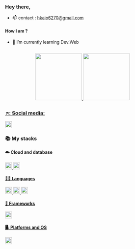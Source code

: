 ### Hey there, 

- 📫 contact : hkaio6270@gmail.com

#### How I am ?

- 🌱 I’m currently learning Dev.Web

  ##

<div align="center">
  <a href="https://github.com/kain-tech">
  <img height="152em" src="https://github-readme-stats.vercel.app/api?username=kain-tech&show_icons=true&theme=tokyonight&include_all_commits=true&count_private=true"/>
  <img height="152em" src="https://github-readme-stats.vercel.app/api/top-langs/?username=kain-tech&layout=compact&langs_count=7&theme=tokyonight"/>
</div> 
  
  ##
 
  ### ↗️: Social media:
  
<div aling="center"> 
  <a href="https://www.linkedin.com/in/kaiohenrique-03310922a/"> <img height="22em" src=https://img.shields.io/badge/LinkedIn-0077B5?style=for-the-badge&logo=linkedin&logoColor=white>
<a> 
</div>
  
### :books: My stacks

<div align="left"> 
  
  #### ☁️ Cloud and database

<div>
  <a href=https://docs.aws.amazon.com/ target="_blank"><img height="22em" src="https://img.shields.io/badge/Amazon_AWS-FF9900?style=for-the-badge&logo=amazonaws&logoColor=white">
  <a href=https://dev.mysql.com/doc/ target="_blank"><img height="22em" src="https://img.shields.io/badge/MySQL-005C84?style=for-the-badge&logo=mysql&logoColor=white"> 
<div> 
  
  #### 👩‍💻 Languages
  
<div>
  <a href=https://devdocs.io/python/ target="_blank"><img height="22em" src="https://img.shields.io/badge/Python-FFD43B?style=for-the-badge&logo=python&logoColor=darkgreen">
  <a href=https://devdocs.io/javascript/ target="_blank"><img height="22em" src="https://img.shields.io/badge/JavaScript-323330?style=for-the-badge&logo=javascript&logoColor=F7DF1E"> 
  <a href=https://devdocs.io/html/ target="_blank"><img height="22em" src="https://img.shields.io/badge/HTML5-E34F26?style=for-the-badge&logo=html5&logoColor=white"> 
<div>
    
#### 🚀 Frameworks

<div>
  <a href= tahttps://getbootstrap.com/docs/4.1/getting-started/introduction/rhttps://getbootstrap.com/docs/4.1/getting-started/introduction/get="_blank"><img height="22em" src="https://img.shields.io/badge/Bootstrap-563D7C?style=for-the-badge&logo=bootstrap&logoColor=white"> 
<div>  
  
#### 🖥️: Platforms and OS  

<div>
  <a href=https://docs.microsoft.com/pt-br/windows/ target="_blank"><img height="22em" src="https://img.shields.io/badge/Windows-0078D6?style=for-the-badge&logo=windows&logoColor=white">   
</div>
